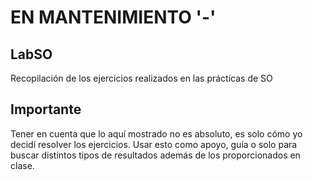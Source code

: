 # EN MANTENIMIENTO '-'
## LabSO
Recopilación de los ejercicios realizados en las prácticas de SO

## Importante
Tener en cuenta que lo aquí mostrado no es absoluto, es solo cómo yo decidí resolver los ejercicios. Usar esto como apoyo, guía o solo para buscar distintos tipos de resultados además de los proporcionados en clase.
